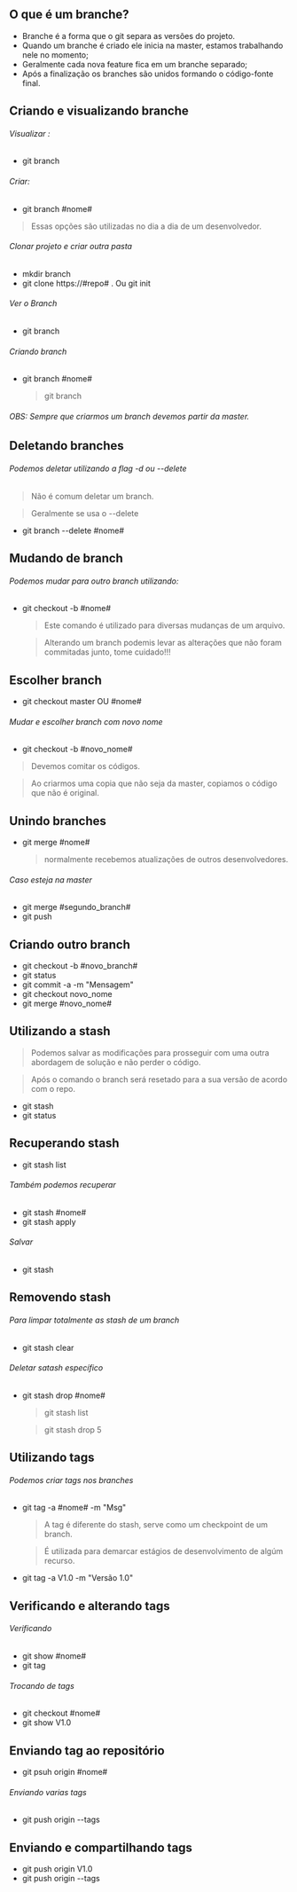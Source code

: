 ## O que é um branche?

* Branche é a forma que o git separa as versões do projeto.
* Quando um branche é criado ele inicia na master, estamos trabalhando nele no momento;
* Geralmente cada nova feature fica em um branche separado;
* Após a finalização os branches são unidos formando o código-fonte final.

## Criando e visualizando branche

###### Visualizar :
* git branch
###### Criar:
* git branch #nome#
  
> Essas opções são utilizadas no dia a dia de um desenvolvedor.

###### Clonar projeto e criar outra pasta
* mkdir branch
* git clone https://#repo# . Ou git init
  
###### Ver o Branch
* git branch

###### Criando branch
* git branch #nome#
  > git branch

###### OBS: Sempre que criarmos um branch devemos partir da master.

## Deletando branches

###### Podemos deletar utilizando a flag -d ou --delete
> Não é comum deletar um branch.

> Geralmente se usa o --delete

* git branch --delete #nome#
  
## Mudando de branch

###### Podemos mudar para outro branch utilizando:
* git checkout -b #nome#
  > Este comando é utilizado para diversas mudanças de um arquivo.
  
  > Alterando um branch podemis levar as alterações que não foram commitadas junto, tome cuidado!!!

## Escolher branch

* git checkout master OU #nome#
  
###### Mudar e escolher branch com novo nome
* git checkout -b #novo_nome#
> Devemos comitar os códigos.

> Ao criarmos uma copia que não seja da master, copiamos o código que não é original.

## Unindo branches

* git merge #nome# 
  > normalmente recebemos atualizações de outros desenvolvedores.

###### Caso esteja na master
* git merge #segundo_branch#
* git push

## Criando outro branch

* git checkout -b #novo_branch#
* git status
* git commit -a -m "Mensagem"
* git checkout novo_nome
* git merge #novo_nome#

## Utilizando a stash

> Podemos salvar as modificações para prosseguir com uma outra abordagem de solução  e não perder o código.

> Após o comando o branch será resetado para a sua versão de acordo com o repo.

* git stash
* git status

## Recuperando stash

* git stash list

###### Também podemos recuperar
* git stash #nome#
* git stash apply
 
###### Salvar
* git stash

## Removendo stash

###### Para limpar totalmente as stash de um branch

* git stash clear

###### Deletar satash específico
* git stash drop #nome#
  > git stash list
  
  > git stash drop 5
  
  
## Utilizando tags

###### Podemos criar tags nos branches
* git tag -a #nome# -m "Msg"
  > A tag é diferente do stash, serve como um checkpoint de um branch.
  
  > É utilizada para demarcar estágios de desenvolvimento de algúm recurso.
  
* git tag -a V1.0 -m "Versão 1.0"

## Verificando e alterando tags

###### Verificando
* git show #nome#
* git tag
  
###### Trocando de tags
* git checkout #nome#
* git show V1.0
  
## Enviando tag ao repositório

* git psuh origin #nome#
  
###### Enviando varias tags
* git push origin --tags

## Enviando e compartilhando tags

* git push origin V1.0
* git push origin --tags
